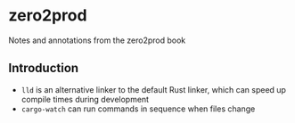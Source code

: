 # zero2prod

Notes and annotations from the zero2prod book

## Introduction

- `lld` is an alternative linker to the default Rust linker, which can speed up
  compile times during development
- `cargo-watch` can run commands in sequence when files change
